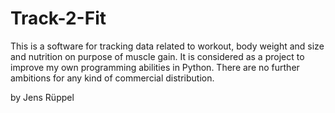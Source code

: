 # Track-2-Fit

This is a software for tracking data related to workout, body weight and size and nutrition on purpose of muscle gain. It is considered as a project to improve my own programming abilities in Python. There are no further ambitions for any kind of commercial distribution.

by Jens Rüppel
